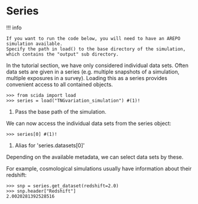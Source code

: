 # Series

!!! info

    If you want to run the code below, you will need to have an AREPO simulation available.
    Specify the path in load() to the base directory of the simulation, which contains the "output" sub directory.

In the tutorial section, we have only considered individual data sets.
Often data sets are given in a series (e.g. multiple snapshots of a simulation, multiple exposures in a survey).
Loading this as a series provides convenient access to all contained objects.

``` pycon
>>> from scida import load
>>> series = load("TNGvariation_simulation") #(1)!
```

1. Pass the base path of the simulation.

We can now access the individual data sets from the series object:

``` pycon
>>> series[0] #(1)!
```

1. Alias for 'series.datasets[0]'

Depending on the available metadata, we can select data sets by these.

For example, cosmological simulations usually have information about their redshift:

``` pycon
>>> snp = series.get_dataset(redshift=2.0)
>>> snp.header["Redshift"]
2.0020281392528516
```
